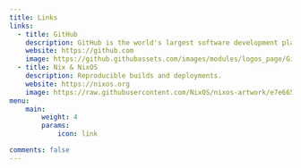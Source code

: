 ```yaml
---
title: Links
links:
  - title: GitHub
    description: GitHub is the world's largest software development platform.
    website: https://github.com
    image: https://github.githubassets.com/images/modules/logos_page/GitHub-Mark.png
  - title: Nix & NixOS
    description: Reproducible builds and deployments.
    website: https://nixos.org
    image: https://raw.githubusercontent.com/NixOS/nixos-artwork/e7e665687ff9d80550e26948405511bc70b5c6de/logo/nix-snowflake.svg
menu:
    main: 
        weight: 4
        params:
            icon: link

comments: false
---
```

